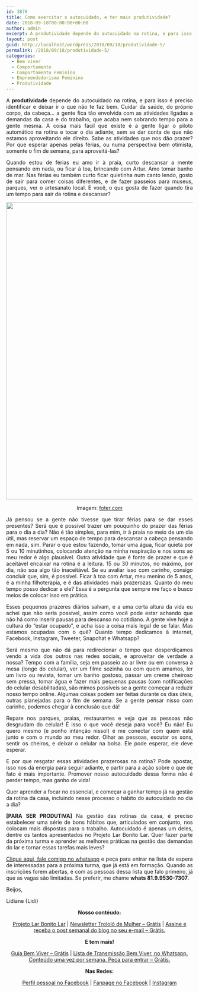 ```yaml
---
id: 3878
title: Como exercitar o autocuidado, e ter mais produtividade?
date: 2018-09-18T00:00:00+00:00
author: admin
excerpt: A produtividade depende do autocuidado na rotina, e para isso é preciso identificar e deixar ir o que não te faz bem. Como fazer mais do que a gente ama no dia a dia?
layout: post
guid: http://localhost/wordpress/2018/09/18/produtividade-5/
permalink: /2018/09/18/produtividade-5/
categories:
  - Bem viver
  - Comportamento
  - Comportamento Feminino
  - Empreendedorismo Feminino
  - Produtividade
---
```

<p align="justify">
  A <strong>produtividade</strong> depende do autocuidado na rotina, e para isso é preciso identificar e deixar ir o que não te faz bem. Cuidar da saúde, do próprio corpo, da cabeça… a gente fica tão envolvida com as atividades ligadas a demandas da casa e do trabalho, que acaba nem sobrando tempo para a gente mesma. A coisa mais fácil que existe é a gente ligar o piloto automático na rotina e tocar o dia adiante, sem se dar conta de que não estamos aproveitando ele direito. Sabe as atividades que nos dão prazer? Por que esperar apenas pelas férias, ou numa perspectiva bem otimista, somente o fim de semana, para aproveitá-las?
</p>

<p align="justify">
  Quando estou de férias eu amo ir à praia, curto descansar a mente pensando em nada, ou ficar à toa, brincando com Artur. Amo tomar banho de mar. Nas férias eu também curto ficar quietinha num canto lendo, gosto de sair para comer coisas diferentes, e de fazer passeios para museus, parques, ver o artesanato local. E você, o que gosta de fazer quando tira um tempo para sair da rotina e descansar?
</p>

<p align="center">
  <img class="alignnone size-full wp-image-14705" src="http://www.trololodemulher.com.br/blog/wp-content/uploads/2018/09/PRODUTIVIDADE-AUTOCUIDADO-GESTAO-DO-TEMPO-ORGANIZACAO-PESSOAL-BEM-VIVER-BLOG.jpg" alt="" width="800" height="800" />
</p>

<p align="center">
  Imagem: <a href="https://foter.com/" target="_blank" rel="noopener">foter.com</a>
</p>

<p align="justify">
  Já pensou se a gente não tivesse que tirar férias para se dar esses presentes? Será que é possível trazer um pouquinho do prazer das férias para o dia a dia? Não é tão simples, para mim, ir à praia no meio de um dia útil, mas reservar um espaço de tempo para descansar a cabeça pensando em nada, sim. Parar o que estou fazendo, tomar uma água, ficar quieta por 5 ou 10 minutinhos, colocando atenção na minha respiração e nos sons ao meu redor é algo plausível. Outra atividade que é fonte de prazer e que é aceitável encaixar na rotina é a leitura. 15 ou 30 minutos, no máximo, por dia, não soa algo tão inaceitável. Se eu avaliar isso com carinho, consigo concluir que, sim, é possível. Ficar à toa com Artur, meu menino de 5 anos, é a minha filhoterapia, e é das atividades mais prazerozas. Quanto do meu tempo posso dedicar a ele? Essa é a pergunta que sempre me faço e busco meios de colocar isso em prática.
</p>

<p align="justify">
  Esses pequenos prazeres diários salvam, e a uma certa altura da vida eu achei que não seria possível, assim como você pode estar achando que não há como inserir pausas para descanso no cotidiano. A gente vive hoje a cultura do “estar ocupado”, e acha isso a coisa mais legal de se falar. Mas estamos ocupadas com o quê? Quanto tempo dedicamos à internet, Facebook, Instagram, Tweeter, Snapchat e Whatsapp?
</p>

<p align="justify">
  Será mesmo que não dá para redirecionar o tempo que desperdiçamos vendo a vida dos outros nas redes sociais, e aproveitar de verdade a nossa? Tempo com a família, seja em passeio ao ar livre ou em conversa à mesa (longe do celular), ver um filme sozinha ou com quem amamos, ler um livro ou revista, tomar um banho gostoso, passar um creme cheiroso sem pressa, tomar água e fazer mais pequenas pausas (com notificações do celular desabilitadas), são mimos possíveis se a gente começar a reduzir nosso tempo online. Algumas coisas podem ser feitas durante os dias úteis, outras planejadas para o fim de semana. Se a gente pensar nisso com carinho, podemos chegar à conclusão que dá!
</p>

<p align="justify">
  Repare nos parques, praias, restaurantes e veja que as pessoas não desgrudam do celular! É isso o que você deseja para você? Eu não! Eu quero mesmo (e ponho intenção nisso!) é me conectar com quem está junto e com o mundo ao meu redor. Olhar as pessoas, escutar os sons, sentir os cheiros, e deixar o celular na bolsa. Ele pode esperar, ele deve esperar.
</p>

<p align="justify">
  E por que resgatar essas atividades prazerosas na rotina? Pode apostar, isso nos dá energia para seguir adiante, e partir para a ação sobre o que de fato é mais importante. Promover nosso autocuidado dessa forma não é perder tempo, mas ganho de vida!
</p>

<p align="justify">
  Quer aprender a focar no essencial, e começar a ganhar tempo já na gestão da rotina da casa, incluindo nesse processo o hábito do autocuidado no dia a dia?
</p>

<p align="justify">
  <strong>[PARA SER PRODUTIVA]</strong> Na gestão das rotinas da casa, é preciso estabelecer uma série de bons hábitos que, articulados em conjunto, nos colocam mais dispostas para o trabalho. Autocuidado é apenas um deles, dentre os tantos apresentados no Projeto Lar Bonito Lar. Quer fazer parte da próxima turma e aprender as melhores práticas na gestão das demandas do lar e tornar essas tarefas mais leves?
</p>

<p align="justify">
  <a href="https://api.whatsapp.com/send?1=pt_BR&phone=5581995307307">Clique aqui, fale comigo no whatsapp</a> e peça para entrar na lista de espera de interessadas para a próxima turma, que já está em formação. Quando as inscrições forem abertas, é com as pessoas dessa lista que falo primeiro, já que as vagas são limitadas. Se preferir, me chame <strong>whats 81.9.9530-7307</strong>.
</p>

<p align="justify">
  Beijos,
</p>

<p align="justify">
  Lidiane {Lidi}
</p>

<p align="center">
  <strong>Nosso contéudo:</strong>
</p>

<p align="center">
  <a href="http://www.trololodemulher.com.br/projeto-lar-bonito-lar/" target="_blank" rel="noopener">Projeto Lar Bonito Lar</a> | <a href="http://www.trololodemulher.com.br/2018/02/28/newsletter/" target="_blank" rel="noopener">Newsletter Trololó de Mulher – Grátis</a> | <a href="https://feedburner.google.com/fb/a/mailverify?uri=blogBichaFemea&loc=en_US" target="_blank" rel="noopener">Assine e receba o post semanal do blog no seu e-mail – Grátis.</a>
</p>

<p align="center">
  <strong>E tem mais!</strong>
</p>

<p align="center">
  <a href="http://www.trololodemulher.com.br/2018/03/09/bem-viver/" target="_blank" rel="noopener">Guia Bem Viver – Grátis</a> | <a href="https://api.whatsapp.com/send?1=pt_BR&phone=5581995307307" target="_blank" rel="noopener">Lista de Transmissão Bem Viver, no Whatsapp. Conteúdo uma vez por semana. Peça para entrar – Grátis.</a>
</p>

<p align="center">
  <strong>Nas Redes:</strong>
</p>

<p align="center">
  <a href="https://www.facebook.com/lidiane.vasconcelos.94" target="_blank" rel="noopener">Perfil pessoal no Facebook</a> | <a href="https://www.facebook.com/TrololoMulher/" target="_blank" rel="noopener">Fanpage no Facebook</a> | <a href="https://www.instagram.com/trololodemulher/" target="_blank" rel="noopener">Instagram</a>
</p>

&nbsp;